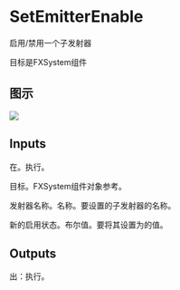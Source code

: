 # SetEmitterEnable

启用/禁用一个子发射器

目标是FXSystem组件

## 图示

![]($-20221218-18545747.png)

## Inputs

在。执行。

目标。FXSystem组件对象参考。

发射器名称。名称。要设置的子发射器的名称。

新的启用状态。布尔值。要将其设置为的值。

## Outputs

出：执行。